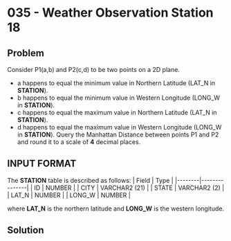 # 035 - Weather Observation Station 18
## Problem

Consider P1(a,b) and P2(c,d) to be two points on a 2D plane.

- a happens to equal the minimum value in Northern Latitude (LAT_N in **STATION**).
- b happens to equal the minimum value in Western Longitude (LONG_W in **STATION**).
- c happens to equal the maximum value in Northern Latitude (LAT_N in **STATION**).
- d happens to equal the maximum value in Western Longitude (LONG_W in **STATION**).
Query the Manhattan Distance between points P1 and P2 and round it to a scale of **4** decimal places.

## INPUT FORMAT

The **STATION** table is described as follows:
| Field	 | Type          |
|--------|---------------|
| ID	   | NUMBER        |
| CITY	 | VARCHAR2 (21) |
| STATE	 | VARCHAR2 (2)  |
| LAT_N	 | NUMBER        |
| LONG_W | NUMBER        |

where **LAT_N** is the northern latitude and **LONG_W** is the western longitude.

## Solution
```sql

```
